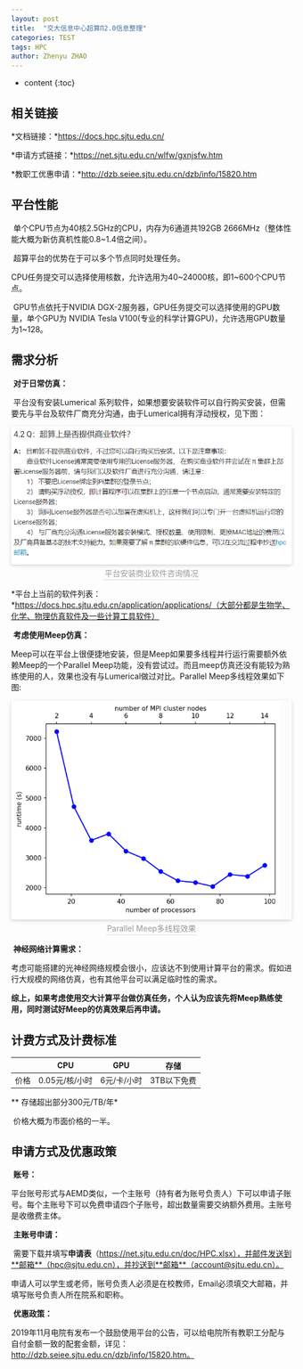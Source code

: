 ```yaml
---
layout: post
title:  "交大信息中心超算Π2.0信息整理"
categories: TEST
tags: HPC
author: Zhenyu ZHAO
---
```


* content
{:toc}



## 相关链接

*文档链接：*https://docs.hpc.sjtu.edu.cn/

*申请方式链接：*https://net.sjtu.edu.cn/wlfw/gxnjsfw.htm

*教职工优惠申请：*http://dzb.seiee.sjtu.edu.cn/dzb/info/15820.htm

## 平台性能

​       单个CPU节点为40核2.5GHz的CPU，内存为6通道共192GB 2666MHz（整体性能大概为新仿真机性能0.8~1.4倍之间）。

​       超算平台的优势在于可以多个节点同时处理任务。

​       CPU任务提交可以选择使用核数，允许选用为40~24000核，即1~600个CPU节点。

​       GPU节点依托于NVIDIA DGX-2服务器，GPU任务提交可以选择使用的GPU数量，单个GPU为 NVIDIA Tesla V100(专业的科学计算GPU)，允许选用GPU数量为1~128。

## 需求分析

​        **对于日常仿真：**

​        平台没有安装Lumerical 系列软件，如果想要安装软件可以自行购买安装，但需要先与平台及软件厂商充分沟通，由于Lumerical拥有浮动授权，见下图：

<center>    <img style="border-radius: 0.3125em;    box-shadow: 0 2px 4px 0 rgba(34,36,38,.12),0 2px 10px 0 rgba(34,36,38,.08);"     src="https://github.com/Hideousmon/Hideousmon.github.io/raw/master/_img/posts/image-20200807152507829.png">    <br>    <div style="color:orange; border-bottom: 1px solid #d9d9d9;    display: inline-block;    color: #999;    padding: 2px;">平台安装商业软件咨询情况</div> </center>



*平台上当前的软件列表：*https://docs.hpc.sjtu.edu.cn/application/applications/（大部分都是生物学、化学、物理仿真软件及一些计算工具软件）

​        **考虑使用Meep仿真：**

​        Meep可以在平台上很便捷地安装，但是Meep如果要多线程并行运行需要额外依赖Meep的一个Parallel Meep功能，没有尝试过。而且meep仿真还没有能较为熟练使用的人，效果也没有与Lumerical做过对比。Parallel Meep多线程效果如下图:

<center>    <img style="border-radius: 0.3125em;    box-shadow: 0 2px 4px 0 rgba(34,36,38,.12),0 2px 10px 0 rgba(34,36,38,.08);"     src="https://github.com/Hideousmon/Hideousmon.github.io/raw/master/_img/posts/image-20200807153132013.png">    <br>    <div style="color:orange; border-bottom: 1px solid #d9d9d9;    display: inline-block;    color: #999;    padding: 2px;">Parallel Meep多线程效果 </div> </center>

​        **神经网络计算需求：**

​        考虑可能搭建的光神经网络规模会很小，应该达不到使用计算平台的需求。假如进行大规模的网络仿真，也有其他平台可以满足临时性的需求。

​         **综上，如果考虑使用交大计算平台做仿真任务，个人认为应该先将Meep熟练使用，同时测试好Meep的仿真效果后再申请。**

## 计费方式及计费标准

|      | CPU            | GPU         | 存储        |
| ---- | -------------- | ----------- | ----------- |
| 价格 | 0.05元/核/小时 | 6元/卡/小时 | 3TB以下免费 |

** 存储超出部分300元/TB/年*

​       价格大概为市面价格的一半。

## 申请方式及优惠政策

​        **账号：**

​        平台账号形式与AEMD类似，一个主账号（持有者为账号负责人）下可以申请子账号。每个主账号下可以免费申请四个子账号，超出数量需要交纳额外费用。主账号是收缴费主体。

​        **主账号申请：**

​       需要下载并填写**申请表**（https://net.sjtu.edu.cn/doc/HPC.xlsx），并邮件发送到**邮箱**（hpc@sjtu.edu.cn），并抄送到**邮箱**（account@sjtu.edu.cn）。

​       申请人可以学生或老师，账号负责人必须是在校教师，Email必须填交大邮箱，并填写账号负责人所在院系和职称。

​        **优惠政策：**

​        2019年11月电院有发布一个鼓励使用平台的公告，可以给电院所有教职工分配与自付金额一致的配套金额，详见：http://dzb.seiee.sjtu.edu.cn/dzb/info/15820.htm。
